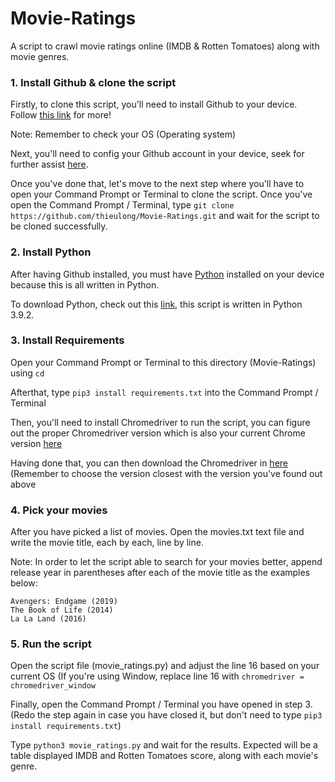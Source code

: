 # Movie-Ratings
A script to crawl movie ratings online (IMDB &amp; Rotten Tomatoes) along with movie genres.
### 1. Install Github & clone the script
Firstly, to clone this script, you'll need to install Github to your device. Follow [this link](https://github.com/git-guides/install-git) for more!  
  
Note: Remember to check your OS (Operating system)  
  
Next, you'll need to config your Github account in your device, seek for further assist [here](https://git-scm.com/book/en/v2/Customizing-Git-Git-Configuration).  
  
Once you've done that, let's move to the next step where you'll have to open your Command Prompt or Terminal to clone the script. Once you've open the Command Prompt / Terminal, type `git clone https://github.com/thieulong/Movie-Ratings.git` and wait for the script to be cloned successfully.  
  
### 2. Install Python
After having Github installed, you must have [Python](https://www.python.org/doc/essays/blurb/) installed on your device because this is all written in Python.  
  
To download Python, check out this [link](https://www.python.org/downloads/), this script is written in Python 3.9.2.  
  
### 3. Install Requirements
Open your Command Prompt or Terminal to this directory (Movie-Ratings) using `cd`  
  
Afterthat, type `pip3 install requirements.txt` into the Command Prompt / Terminal  
  
Then, you'll need to install Chromedriver to run the script, you can figure out the proper Chromedriver version which is also your current Chrome version [here](https://help.zenplanner.com/hc/en-us/articles/204253654-How-to-Find-Your-Internet-Browser-Version-Number-Google-Chrome)  
  
Having done that, you can then download the Chromedriver in [here](https://chromedriver.chromium.org/downloads) (Remember to choose the version closest with the version you've found out above  
  
### 4. Pick your movies
After you have picked a list of movies. Open the movies.txt text file and write the movie title, each by each, line by line.  
  
Note: In order to let the script able to search for your movies better, append release year in parentheses after each of the movie title as the examples below:  
  
```
Avengers: Endgame (2019)
The Book of Life (2014)
La La Land (2016)
```
  
### 5. Run the script
Open the script file (movie_ratings.py) and adjust the line 16 based on your current OS (If you're using Window, replace line 16 with `chromedriver = chromedriver_window`  
    
Finally, open the Command Prompt / Terminal you have opened in step 3. (Redo the step again in case you have closed it, but don't need to type `pip3 install requirements.txt`)  
  
Type `python3 movie_ratings.py` and wait for the results. Expected will be a table displayed IMDB and Rotten Tomatoes score, along with each movie's genre.  
